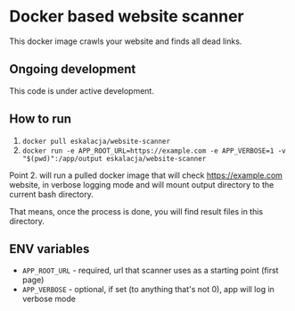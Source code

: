 # Docker based website scanner

This docker image crawls your website and finds all dead links.

## Ongoing development

This code is under active development.

## How to run

1. `docker pull eskalacja/website-scanner`
2. `docker run -e APP_ROOT_URL=https://example.com -e APP_VERBOSE=1 -v "$(pwd)":/app/output eskalacja/website-scanner`

Point 2. will run a pulled docker image that will check https://example.com website, in verbose logging mode and will mount output directory to the current bash directory.

That means, once the process is done, you will find result files in this directory.
## ENV variables

- `APP_ROOT_URL` - required, url that scanner uses as a starting point (first page)
- `APP_VERBOSE` - optional, if set (to anything that's not 0), app will log in verbose mode
